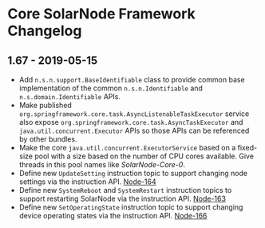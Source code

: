 # Core SolarNode Framework Changelog

## 1.67 - 2019-05-15

 * Add `n.s.n.support.BaseIdentifiable` class to provide common base implementation of
   the common `n.s.n.Identifiable` and `n.s.domain.Identifiable` APIs.
 * Make published `org.springframework.core.task.AsyncListenableTaskExecutor` service also
   expose `org.springframework.core.task.AsyncTaskExecutor` and `java.util.concurrent.Executor` APIs
   so those APIs can be referenced by other bundles.
 * Make the core `java.util.concurrent.ExecutorService` based on a fixed-size pool with a size
   based on the number of CPU cores available. Give threads in this pool names like
   _SolarNode-Core-0_.
 * Define new `UpdateSetting` instruction topic to support changing node settings via the
   instruction API. [Node-164](https://data.solarnetwork.net/jira/browse/NODE-164)
 * Define new `SystemReboot` and `SystemRestart` instruction topics to support restarting
   SolarNode via the instruction API. [Node-163](https://data.solarnetwork.net/jira/browse/NODE-163)
 * Define new `SetOperatingState` instruction topic to support changing device operating states via the
   instruction API. [Node-166](https://data.solarnetwork.net/jira/browse/NODE-166)
